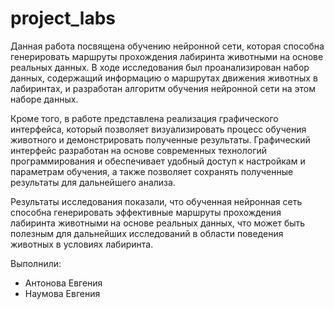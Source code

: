 # project_labs

Данная работа посвящена обучению нейронной сети, которая способна генерировать маршруты прохождения лабиринта животными на основе реальных данных. В ходе исследования был проанализирован набор данных, содержащий информацию о маршрутах движения животных в лабиринтах, и разработан алгоритм обучения нейронной сети на этом наборе данных.

Кроме того, в работе представлена реализация графического интерфейса, который позволяет визуализировать процесс обучения животного и демонстрировать полученные результаты. Графический интерфейс разработан на основе современных технологий программирования и обеспечивает удобный доступ к настройкам и параметрам обучения, а также позволяет сохранять полученные результаты для дальнейшего анализа.

Результаты исследования показали, что обученная нейронная сеть способна генерировать эффективные маршруты прохождения лабиринта животными на основе реальных данных, что может быть полезным для дальнейших исследований в области поведения животных в условиях лабиринта.

Выполнили:
- Антонова Евгения
- Наумова Евгения
